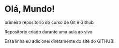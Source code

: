 # Olá, Mundo!
 primeiro repositorio do curso de Git e Github

 Repositorio criado durante uma aula ao vivo 

Essa linha eu adicionei diretamente do site do GITHUB! 
